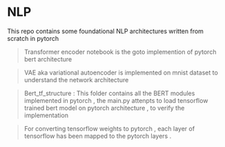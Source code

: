 # NLP
This repo contains some foundational NLP architectures written from scratch in pytorch 

> Transformer encoder notebook is the goto implemention of pytorch bert architecture

> VAE aka variational autoencoder is implemented on mnist dataset to understand the network architecture 

> Bert_tf_structure : This folder contains all the BERT modules implemented in pytorch , the main.py attenpts to load tensorflow  
trained bert model on pytorch architecture , to verify the implementation 

> For converting tensorflow weights to pytorch , each layer of tensorflow has been mapped to the pytorch layers . 

